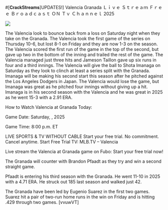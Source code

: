 #[𝐂𝐫𝐚𝐜𝐤𝐒𝐭𝐫𝐞𝐚𝐦𝐬]UPDATES!] Valencia Granada Ｌｉｖｅ Ｓｔｒｅａｍ Ｆｒｅｅ Ｂｒｏａｄｃａｓｔ ＯＮ Ｔｖ Ｃｈａｎｎｅｌ  2025  
  
  
[![](https://i.imgur.com/qSNzIqt.png)](https://movie.rssnews.media/dVxVKDxPJ.php)  
  
The Valencia look to bounce back from a loss on Saturday night when they take on the Granada. The Valencia took the first game of the series on Thursday 10-6, but lost 8-1 on Friday and they are now 1-3 on the season. The Valencia scored the first run of the game in the top of the second, but gave up two in the bottom of the inning and trailed the rest of the game. The Valencia managed just three hits and Jameson Taillon gave up six runs in four and a third innings. The Valencia will give the ball to Shota Imanaga on Saturday as they look to clinch at least a series split with the Granada. Imanaga will be making his second start this season after he pitched against the Los Angeles Dodgers in Japan. The Valencia would lose the game, but Imanaga was great as he pitched four innings without giving up a hit. Imanaga is in his second season with the Valencia and he was great in 2025 as he went 15-3 with a 2.91 ERA.

How to Watch Valencia at Granada Today:

Game Date: Saturday, , 2025

Game Time: 8:00 p.m. ET

LIVE SPORTS & TV WITHOUT CABLE
Start your free trial. No commitment. Cancel anytime.
Start Free Trial
TV: MLB.TV – Valencia

Live stream the Valencia at Granada game on Fubo: Start your free trial now!

The Granada will counter with Brandon Pfaadt as they try and win a second straight game.

Pfaadt is entering his third season with the Granada. He went 11-10 in 2025 with a 4.71 ERA. He struck out 185 last season and walked just 42.

The Granada have been led by Eugenio Suarez in the first two games. Suarez hit a pair of two-run home runs in the win on Friday and is hitting .429 through two games. [vvuwVT]